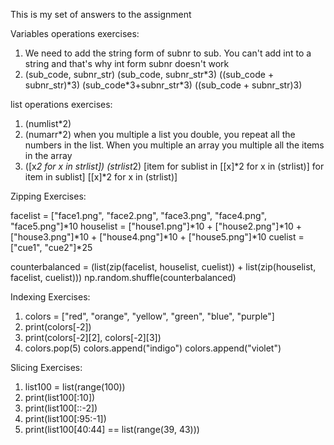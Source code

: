 This is my set of answers to the assignment

Variables operations exercises:

1. We need to add the string form of subnr to sub. You can't add int to a string and that's why int form subnr doesn't work 
2. (sub_code, subnr_str)
(sub_code, subnr_str\*3)
((sub_code + subnr_str)\*3)
(sub_code*3+subnr_str\*3)
((sub_code + subnr_str)3)

list operations exercises:

1. (numlist*2)
2. (numarr*2) when you multiple a list you double, you repeat all the numbers in the list. When you multiple an array you multiple all the items in the array 
3. ([x*2 for x in strlist])
(strlist*2) 
[item for sublist in [[x]*2 for x in (strlist)] for item in sublist]
[[x]*2 for x in (strlist)]


Zipping Exercises:

facelist = ["face1.png", "face2.png", "face3.png", "face4.png", "face5.png"]*10
houselist = ["house1.png"]*10 + ["house2.png"]*10 + ["house3.png"]*10 + ["house4.png"]*10 + ["house5.png"]*10
cuelist = ["cue1", "cue2"]*25

counterbalanced = (list(zip(facelist, houselist, cuelist)) + list(zip(houselist, facelist, cuelist)))
np.random.shuffle(counterbalanced)

Indexing Exercises:

1. colors = ["red", "orange", "yellow", "green", "blue", "purple"]
2. print(colors[-2])
3. print(colors[-2][2], colors[-2][3])
4. colors.pop(5)
colors.append("indigo")
colors.append("violet")

Slicing Exercises:

1. list100 = list(range(100))
2. print(list100[:10])
3. print(list100[::-2])
4. print(list100[:95:-1])
5. print(list100[40:44] == list(range(39, 43)))
